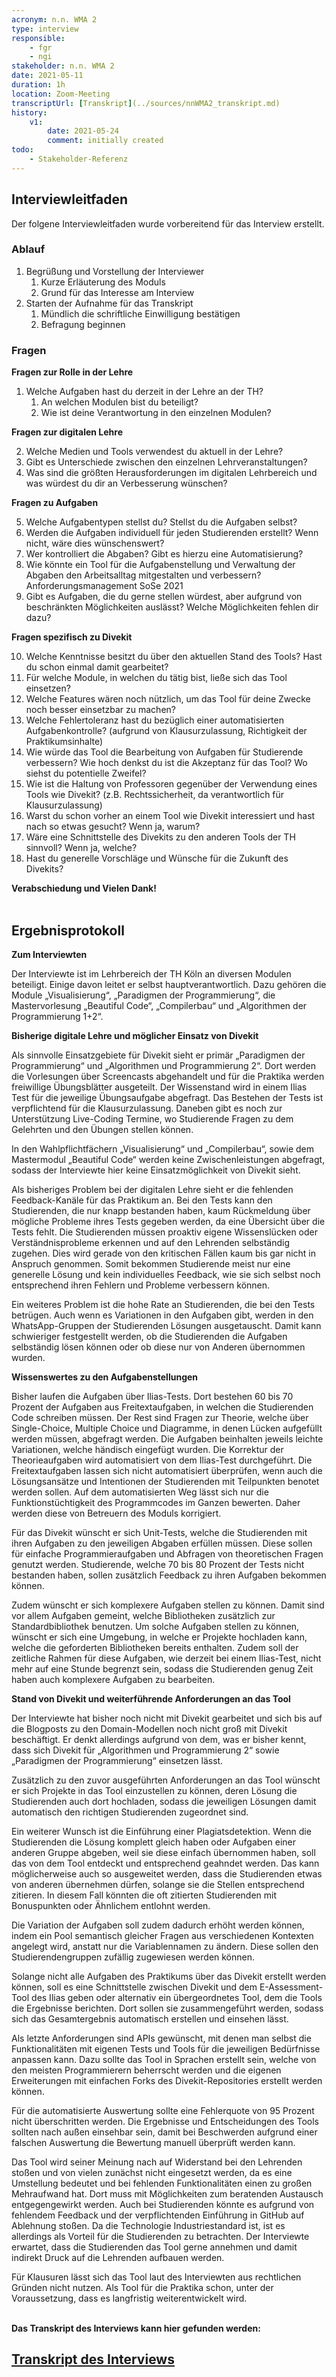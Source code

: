 ```yaml
---
acronym: n.n. WMA 2
type: interview
responsible: 
    - fgr
    - ngi
stakeholder: n.n. WMA 2
date: 2021-05-11
duration: 1h
location: Zoom-Meeting
transcriptUrl: [Transkript](../sources/nnWMA2_transkript.md)
history:
    v1:
        date: 2021-05-24
        comment: initially created
todo: 
    - Stakeholder-Referenz
---
```

## Interviewleitfaden

Der folgene Interviewleitfaden wurde vorbereitend für das Interview erstellt. 

### Ablauf

1. Begrüßung und Vorstellung der Interviewer
    1. Kurze Erläuterung des Moduls
    2. Grund für das Interesse am Interview
2. Starten der Aufnahme für das Transkript
    1. Mündlich die schriftliche Einwilligung bestätigen
    2. Befragung beginnen

### Fragen

**Fragen zur Rolle in der Lehre**

1. Welche Aufgaben hast du derzeit in der Lehre an der TH?
    1. An welchen Modulen bist du beteiligt?
    2. Wie ist deine Verantwortung in den einzelnen Modulen?

**Fragen zur digitalen Lehre**

2. Welche Medien und Tools verwendest du aktuell in der Lehre?
3. Gibt es Unterschiede zwischen den einzelnen Lehrveranstaltungen?
4. Was sind die größten Herausforderungen im digitalen Lehrbereich und was würdest du dir an Verbesserung wünschen?

**Fragen zu Aufgaben**

5. Welche Aufgabentypen stellst du? Stellst du die Aufgaben selbst?
6. Werden die Aufgaben individuell für jeden Studierenden erstellt? Wenn nicht, wäre dies wünschenswert?
7. Wer kontrolliert die Abgaben? Gibt es hierzu eine Automatisierung?
8. Wie könnte ein Tool für die Aufgabenstellung und Verwaltung der Abgaben den Arbeitsalltag mitgestalten und verbessern?Anforderungsmanagement SoSe 2021
9. Gibt es Aufgaben, die du gerne stellen würdest, aber aufgrund von beschränkten Möglichkeiten auslässt? Welche Möglichkeiten fehlen dir dazu?

**Fragen spezifisch zu Divekit**

10. Welche Kenntnisse besitzt du über den aktuellen Stand des Tools? Hast du schon einmal 
damit gearbeitet?
11. Für welche Module, in welchen du tätig bist, ließe sich das Tool einsetzen?
12. Welche Features wären noch nützlich, um das Tool für deine Zwecke noch besser einsetzbar zu machen?
13. Welche Fehlertoleranz hast du bezüglich einer automatisierten Aufgabenkontrolle? (aufgrund von Klausurzulassung, Richtigkeit der Praktikumsinhalte)
14. Wie würde das Tool die Bearbeitung von Aufgaben für Studierende verbessern? Wie hoch denkst du ist die Akzeptanz für das Tool? Wo siehst du potentielle Zweifel?
15. Wie ist die Haltung von Professoren gegenüber der Verwendung eines Tools wie Divekit? (z.B. Rechtssicherheit, da verantwortlich für Klausurzulassung)
16. Warst du schon vorher an einem Tool wie Divekit interessiert und hast nach so etwas gesucht? Wenn ja, warum?
17. Wäre eine Schnittstelle des Divekits zu den anderen Tools der TH sinnvoll? Wenn ja, welche?
18. Hast du generelle Vorschläge und Wünsche für die Zukunft des Divekits?

**Verabschiedung und Vielen Dank!**
<br>
<br>


## Ergebnisprotokoll

**Zum Interviewten**

Der Interviewte ist im Lehrbereich der TH Köln an diversen Modulen beteiligt. Einige davon leitet er selbst hauptverantwortlich. Dazu gehören die Module „Visualisierung“, „Paradigmen der Programmierung“, die Mastervorlesung „Beautiful Code“, „Compilerbau“ und „Algorithmen der Programmierung 1+2“.

**Bisherige digitale Lehre und möglicher Einsatz von Divekit**

Als sinnvolle Einsatzgebiete für Divekit sieht er primär „Paradigmen der Programmierung“ und „Algorithmen und Programmierung 2“. Dort werden die Vorlesungen über Screencasts abgehandelt und für die Praktika werden freiwillige Übungsblätter ausgeteilt. Der Wissenstand wird in einem Ilias Test für die jeweilige Übungsaufgabe abgefragt. Das Bestehen der Tests ist verpflichtend für die Klausurzulassung. Daneben gibt es noch zur Unterstützung Live-Coding Termine, wo Studierende Fragen zu dem Gelehrten und den Übungen stellen können.<br>

In den Wahlpflichtfächern „Visualisierung“ und „Compilerbau“, sowie dem Mastermodul „Beautiful Code“ werden keine Zwischenleistungen abgefragt, sodass der Interviewte hier keine Einsatzmöglichkeit von Divekit sieht.<br>

Als bisheriges Problem bei der digitalen Lehre sieht er die fehlenden Feedback-Kanäle für das Praktikum an. Bei den Tests kann den Studierenden, die nur knapp bestanden haben, kaum Rückmeldung über mögliche Probleme ihres Tests gegeben werden, da eine Übersicht über die Tests fehlt. Die Studierenden müssen proaktiv eigene Wissenslücken oder Verständnisprobleme erkennen und auf den Lehrenden selbständig zugehen. Dies wird gerade von den kritischen Fällen kaum bis gar nicht in Anspruch genommen. Somit bekommen Studierende meist nur eine generelle Lösung und kein individuelles Feedback, wie sie sich selbst noch entsprechend ihren Fehlern und Probleme verbessern können.<br>

Ein weiteres Problem ist die hohe Rate an Studierenden, die bei den Tests betrügen. Auch wenn es Variationen in den Aufgaben gibt, werden in den WhatsApp-Gruppen der Studierenden Lösungen ausgetauscht. Damit kann schwieriger festgestellt werden, ob die Studierenden die Aufgaben selbständig lösen können oder ob diese nur von Anderen übernommen wurden.

**Wissenswertes zu den Aufgabenstellungen**

Bisher laufen die Aufgaben über Ilias-Tests. Dort bestehen 60 bis 70 Prozent der Aufgaben aus Freitextaufgaben, in welchen die Studierenden Code schreiben müssen. Der Rest sind Fragen zur Theorie, welche über Single-Choice, Multiple Choice und Diagramme, in denen Lücken aufgefüllt werden müssen, abgefragt werden. Die Aufgaben beinhalten jeweils leichte Variationen, welche händisch eingefügt wurden. Die Korrektur der Theorieaufgaben wird automatisiert von dem Ilias-Test durchgeführt. Die Freitextaufgaben lassen sich nicht automatisiert überprüfen, wenn auch die Lösungsansätze und Intentionen der Studierenden mit Teilpunkten benotet werden sollen. Auf dem automatisierten Weg lässt sich nur die Funktionstüchtigkeit des Programmcodes im Ganzen bewerten. Daher werden diese von Betreuern des Moduls korrigiert. <br>

Für das Divekit wünscht er sich Unit-Tests, welche die Studierenden mit ihren Aufgaben zu den jeweiligen Abgaben erfüllen müssen. Diese sollen für einfache Programmieraufgaben und Abfragen von theoretischen Fragen genutzt werden. Studierende, welche 70 bis 80 Prozent der Tests nicht bestanden haben, sollen zusätzlich Feedback zu ihren Aufgaben bekommen können.<br>

Zudem wünscht er sich komplexere Aufgaben stellen zu können. Damit sind vor allem Aufgaben gemeint, welche Bibliotheken zusätzlich zur Standardbibliothek benutzen. Um solche Aufgaben stellen zu können, wünscht er sich eine Umgebung, in welche er Projekte hochladen kann, welche die geforderten Bibliotheken bereits enthalten. Zudem soll der zeitliche Rahmen für diese Aufgaben, wie derzeit bei einem Ilias-Test, nicht mehr auf eine Stunde begrenzt sein, sodass die Studierenden genug Zeit haben auch komplexere Aufgaben zu bearbeiten.

**Stand von Divekit und weiterführende Anforderungen an das Tool**

Der Interviewte hat bisher noch nicht mit Divekit gearbeitet und sich bis auf die Blogposts zu den Domain-Modellen noch nicht groß mit Divekit beschäftigt. Er denkt allerdings aufgrund von dem, was er bisher kennt, dass sich Divekit für „Algorithmen und Programmierung 2“ sowie „Paradigmen der Programmierung“ einsetzen lässt.<br>

Zusätzlich zu den zuvor ausgeführten Anforderungen an das Tool wünscht er sich Projekte in das Tool einzustellen zu können, deren Lösung die Studierenden auch dort hochladen, sodass die jeweiligen Lösungen damit automatisch den richtigen Studierenden zugeordnet sind.<br>

Ein weiterer Wunsch ist die Einführung einer Plagiatsdetektion. Wenn die Studierenden die Lösung komplett gleich haben oder Aufgaben einer anderen Gruppe abgeben, weil sie diese einfach übernommen haben, soll das von dem Tool entdeckt und entsprechend geahndet werden. Das kann möglicherweise auch so ausgeweitet werden, dass die Studierenden etwas von anderen übernehmen dürfen, solange sie die Stellen entsprechend zitieren. In diesem Fall könnten die oft zitierten Studierenden mit Bonuspunkten oder Ähnlichem entlohnt werden.<br>

Die Variation der Aufgaben soll zudem dadurch erhöht werden können, indem ein Pool semantisch gleicher Fragen aus verschiedenen Kontexten angelegt wird, anstatt nur die Variablennamen zu ändern. Diese sollen den Studierendengruppen zufällig zugewiesen werden können.<br>

Solange nicht alle Aufgaben des Praktikums über das Divekit erstellt werden können, soll es eine Schnittstelle zwischen Divekit und dem E-Assessment-Tool des Ilias geben oder alternativ ein übergeordnetes Tool, dem die Tools die Ergebnisse berichten. Dort sollen sie zusammengeführt werden, sodass sich das Gesamtergebnis automatisch erstellen und einsehen lässt.<br>

Als letzte Anforderungen sind APIs gewünscht, mit denen man selbst die Funktionalitäten mit eigenen Tests und Tools für die jeweiligen Bedürfnisse anpassen kann. Dazu sollte das Tool in Sprachen erstellt sein, welche von den meisten Programmierern beherrscht werden und die eigenen Erweiterungen mit einfachen Forks des Divekit-Repositories erstellt werden können.<br>

Für die automatisierte Auswertung sollte eine Fehlerquote von 95 Prozent nicht überschritten werden. Die Ergebnisse und Entscheidungen des Tools sollten nach außen einsehbar sein, damit bei Beschwerden aufgrund einer falschen Auswertung die Bewertung manuell überprüft werden kann.<br>

Das Tool wird seiner Meinung nach auf Widerstand bei den Lehrenden stoßen und von vielen zunächst nicht eingesetzt werden, da es eine Umstellung bedeutet und bei fehlenden Funktionalitäten einen zu großen Mehraufwand hat. Dort muss mit Möglichkeiten zum beratenden Austausch entgegengewirkt werden. Auch bei Studierenden könnte es aufgrund von fehlendem Feedback und der verpflichtenden Einführung in GitHub auf Ablehnung stoßen. Da die Technologie Industriestandard ist, ist es allerdings als Vorteil für die Studierenden zu betrachten. Der Interviewte erwartet, dass die Studierenden das Tool gerne annehmen und damit indirekt Druck auf die Lehrenden aufbauen werden.<br>

Für Klausuren lässt sich das Tool laut des Interviewten aus rechtlichen Gründen nicht nutzen. Als Tool für die Praktika schon, unter der Voraussetzung, dass es langfristig weiterentwickelt wird. 
<br>
<br>


**Das Transkript des Interviews kann hier gefunden werden:**

## [Transkript des Interviews](../sources/nnWMA2_transkript.md)
